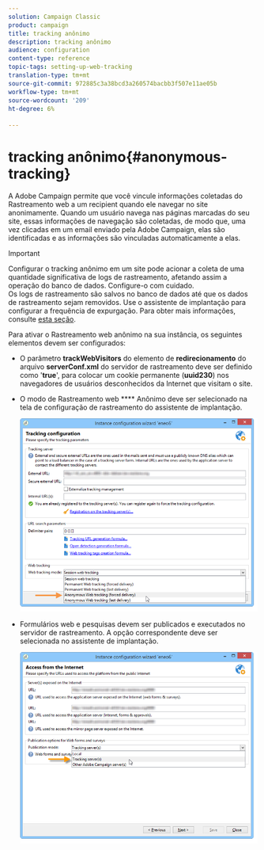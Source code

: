 ```yaml
---
solution: Campaign Classic
product: campaign
title: tracking anônimo
description: tracking anônimo
audience: configuration
content-type: reference
topic-tags: setting-up-web-tracking
translation-type: tm+mt
source-git-commit: 972885c3a38bcd3a260574bacbb3f507e11ae05b
workflow-type: tm+mt
source-wordcount: '209'
ht-degree: 6%

---
```



# tracking anônimo{#anonymous-tracking}

A Adobe Campaign permite que você vincule informações coletadas do Rastreamento web a um recipient quando ele navegar no site anonimamente. Quando um usuário navega nas páginas marcadas do seu site, essas informações de navegação são coletadas, de modo que, uma vez clicadas em um email enviado pela Adobe Campaign, elas são identificadas e as informações são vinculadas automaticamente a elas.

>[!IMPORTANT]
>
>Configurar o tracking anônimo em um site pode acionar a coleta de uma quantidade significativa de logs de rastreamento, afetando assim a operação do banco de dados. Configure-o com cuidado.\
>Os logs de rastreamento são salvos no banco de dados até que os dados de rastreamento sejam removidos. Use o assistente de implantação para configurar a frequência de expurgação. Para obter mais informações, consulte [esta seção](../../installation/using/deploying-an-instance.md#purging-data).

Para ativar o Rastreamento web anônimo na sua instância, os seguintes elementos devem ser configurados:

* O parâmetro **trackWebVisitors** do elemento de **redirecionamento** do arquivo **serverConf.xml** do servidor de rastreamento deve ser definido como &#39;**true**&#39;, para colocar um cookie permanente (**uuid230**) nos navegadores de usuários desconhecidos da Internet que visitam o site.
* O modo de Rastreamento web **** Anônimo deve ser selecionado na tela de configuração de rastreamento do assistente de implantação.

   ![](assets/webtracking_anonymous_set.png)

* Formulários web e pesquisas devem ser publicados e executados no servidor de rastreamento. A opção correspondente deve ser selecionada no assistente de implantação.

   ![](assets/webtracking_publication_set_for_webapps.png)

